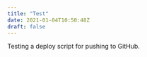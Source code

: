 ```yaml
---
title: "Test"
date: 2021-01-04T10:50:48Z
draft: false
---
```


Testing a deploy script for pushing to GitHub.
